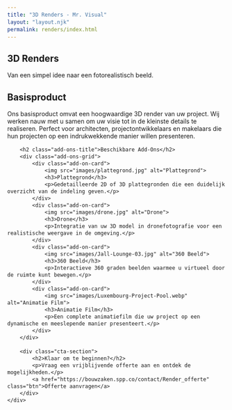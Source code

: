 ```yaml
---
title: "3D Renders - Mr. Visual"
layout: "layout.njk"
permalink: renders/index.html
---
```


<section class="hero" style="background-image: url('images/Bennekom-Project-Garden.jpg');">
    <div class="hero-content">
        <h1>3D Renders</h1>
        <p>Van een simpel idee naar een fotorealistisch beeld.</p>
    </div>
</section>

<section class="page-content">
    <div class="container">
        <h2>Basisproduct</h2>
        <p>Ons basisproduct omvat een hoogwaardige 3D render van uw project. Wij werken nauw met u samen om uw visie tot in de kleinste details te realiseren. Perfect voor architecten, projectontwikkelaars en makelaars die hun projecten op een indrukwekkende manier willen presenteren.</p>

        <h2 class="add-ons-title">Beschikbare Add-Ons</h2>
        <div class="add-ons-grid">
            <div class="add-on-card">
                <img src="images/plattegrond.jpg" alt="Plattegrond">
                <h3>Plattegrond</h3>
                <p>Gedetailleerde 2D of 3D plattegronden die een duidelijk overzicht van de indeling geven.</p>
            </div>
            <div class="add-on-card">
                <img src="images/drone.jpg" alt="Drone">
                <h3>Drone</h3>
                <p>Integratie van uw 3D model in dronefotografie voor een realistische weergave in de omgeving.</p>
            </div>
            <div class="add-on-card">
                <img src="images/Jall-Lounge-03.jpg" alt="360 Beeld">
                <h3>360 Beeld</h3>
                <p>Interactieve 360 graden beelden waarmee u virtueel door de ruimte kunt bewegen.</p>
            </div>
            <div class="add-on-card">
                <img src="images/Luxembourg-Project-Pool.webp" alt="Animatie Film">
                <h3>Animatie Film</h3>
                <p>Een complete animatiefilm die uw project op een dynamische en meeslepende manier presenteert.</p>
            </div>
        </div>

        <div class="cta-section">
            <h2>Klaar om te beginnen?</h2>
            <p>Vraag een vrijblijvende offerte aan en ontdek de mogelijkheden.</p>
            <a href="https://bouwzaken.spp.co/contact/Render_offerte" class="btn">Offerte aanvragen</a>
        </div>
    </div>
</section>